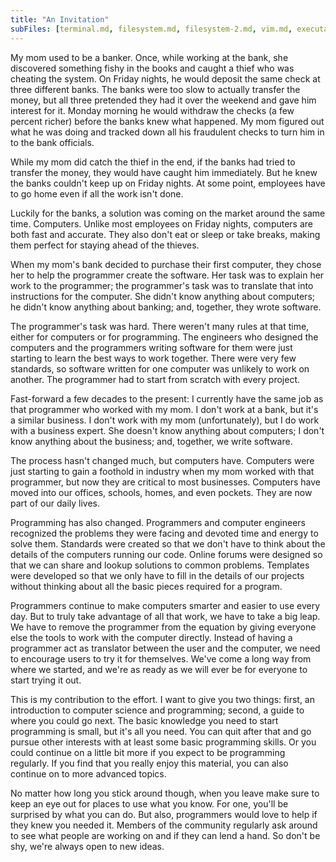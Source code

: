 ```yaml
---
title: "An Invitation"
subFiles: [terminal.md, filesystem.md, filesystem-2.md, vim.md, executable.md]
---
```


My mom used to be a banker. Once, while working at the bank, she discovered
something fishy in the books and caught a thief who was cheating the system. On
Friday nights, he would deposit the same check at three different banks. The
banks were too slow to actually transfer the money, but all three pretended they
had it over the weekend and gave him interest for it. Monday morning he would
withdraw the checks (a few percent richer) before the banks knew what happened.
My mom figured out what he was doing and tracked down all his fraudulent checks
to turn him in to the bank officials.

While my mom did catch the thief in the end, if the banks had tried to transfer
the money, they would have caught him immediately. But he knew the banks
couldn't keep up on Friday nights. At some point, employees have to go home even
if all the work isn't done.

Luckily for the banks, a solution was coming on the market around the same time.
Computers. Unlike most employees on Friday nights, computers are both fast and
accurate. They also don't eat or sleep or take breaks, making them perfect for
staying ahead of the thieves.

When my mom's bank decided to purchase their first computer, they chose her to
help the programmer create the software. Her task was to explain her work to the
programmer; the programmer's task was to translate that into instructions for
the computer. She didn't know anything about computers; he didn't know anything
about banking; and, together, they wrote software.

The programmer's task was hard. There weren't many rules at that time, either
for computers or for programming. The engineers who designed the computers and
the programmers writing software for them were just starting to learn the best
ways to work together. There were very few standards, so software written for
one computer was unlikely to work on another. The programmer had to start from
scratch with every project.

Fast-forward a few decades to the present: I currently have the same job as that
programmer who worked with my mom. I don't work at a bank, but it's a similar
business. I don't work with my mom (unfortunately), but I do work with a
business expert. She doesn't know anything about computers; I don't know
anything about the business; and, together, we write software.

The process hasn't changed much, but computers have. Computers were just
starting to gain a foothold in industry when my mom worked with that programmer,
but now they are critical to most businesses. Computers have moved into our
offices, schools, homes, and even pockets. They are now part of our daily lives.

Programming has also changed. Programmers and computer engineers recognized the
problems they were facing and devoted time and energy to solve them. Standards
were created so that we don't have to think about the details of the computers
running our code. Online forums were designed so that we can share and lookup
solutions to common problems. Templates were developed so that we only have to
fill in the details of our projects without thinking about all the basic pieces
required for a program.

Programmers continue to make computers smarter and easier to use every day. But
to truly take advantage of all that work, we have to take a big leap. We have to
remove the programmer from the equation by giving everyone else the tools to
work with the computer directly. Instead of having a programmer act as
translator between the user and the computer, we need to encourage users to try
it for themselves. We've come a long way from where we started, and we're as
ready as we will ever be for everyone to start trying it out.

This is my contribution to the effort. I want to give you two things: first, an
introduction to computer science and programming; second, a guide to where you
could go next. The basic knowledge you need to start programming is small, but
it's all you need. You can quit after that and go pursue other interests with at
least some basic programming skills. Or you could continue on a little bit more
if you expect to be programming regularly. If you find that you really enjoy
this material, you can also continue on to more advanced topics.

No matter how long you stick around though, when you leave make sure to keep an
eye out for places to use what you know. For one, you'll be surprised by what
you can do. But also, programmers would love to help if they knew you needed it.
Members of the community regularly ask around to see what people are working on
and if they can lend a hand. So don't be shy, we're always open to new ideas.
